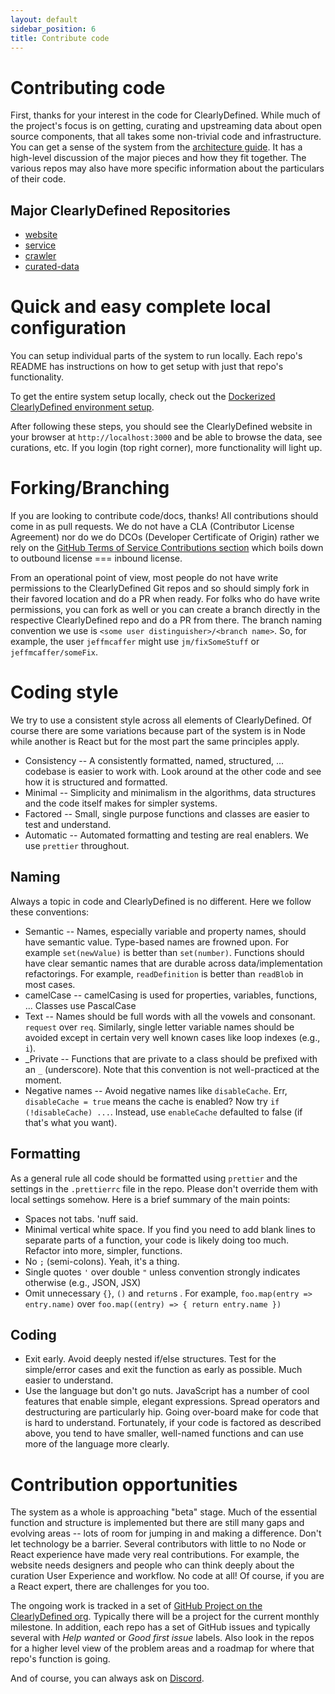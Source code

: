 ```yaml
---
layout: default
sidebar_position: 6
title: Contribute code
---
```


# Contributing code

First, thanks for your interest in the code for ClearlyDefined. While much of the project's focus is on getting,
curating and upstreaming data about open source components, that all takes some non-trivial code and infrastructure.
You can get a sense of the system from the [architecture guide](/docs/resources/architecture). It has a high-level discussion
of the major pieces and how they fit together. The various repos may also have more specific information
about the particulars of their code.

## Major ClearlyDefined Repositories

- [website](https://github.com/clearlydefined/website)
- [service](https://github.com/clearlydefined/service)
- [crawler](https://github.com/clearlydefined/crawler)
- [curated-data](https://github.com/clearlydefined/curated-data)

# Quick and easy complete local configuration

You can setup individual parts of the system to run locally. Each repo's README has instructions on how to
get setup with just that repo's functionality.

To get the entire system setup locally, check out the [Dockerized ClearlyDefined environment setup](https://github.com/clearlydefined/docker_dev_env_experiment).

After following these steps, you should see the ClearlyDefined website in your browser at `http://localhost:3000`
and be able to browse the data, see curations, etc. If you login (top right corner), more functionality will light up.

# Forking/Branching

If you are looking to contribute code/docs, thanks! All contributions should come in as pull requests. We do not have a
CLA (Contributor License Agreement) nor do we do DCOs (Developer Certificate of Origin) rather we rely on the
[GitHub Terms of Service Contributions section](https://help.github.com/articles/github-terms-of-service/#6-contributions-under-repository-license)
which boils down to outbound license === inbound license.

From an operational point of view, most people do not have write permissions to the ClearlyDefined Git repos and so should
simply fork in their favored location and do a PR when ready. For folks who do have write permissions, you can fork as
well or you can create a branch directly in the respective ClearlyDefined repo and do a PR from there. The branch naming
convention we use is `<some user distinguisher>/<branch name>`. So, for example, the user `jeffmcaffer` might use
`jm/fixSomeStuff` or `jeffmcaffer/someFix`.

# Coding style

We try to use a consistent style across all elements of ClearlyDefined. Of course there are some variations
because part of the system is in Node while another is React but for the most part the same principles apply.

- Consistency -- A consistently formatted, named, structured, ... codebase is easier to work with. Look around at
  the other code and see how it is structured and formatted.
- Minimal -- Simplicity and minimalism in the algorithms, data structures and the code itself makes for simpler systems.
- Factored -- Small, single purpose functions and classes are easier to test and understand.
- Automatic -- Automated formatting and testing are real enablers. We use `prettier` throughout.

## Naming

Always a topic in code and ClearlyDefined is no different. Here we follow these conventions:

- Semantic -- Names, especially variable and property names, should have semantic value. Type-based names are frowned
  upon. For example `set(newValue)` is better than `set(number)`. Functions should have clear semantic names that are
  durable across data/implementation refactorings. For example, `readDefinition` is better than `readBlob` in most
  cases.
- camelCase -- camelCasing is used for properties, variables, functions, ... Classes use PascalCase
- Text -- Names should be full words with all the vowels and consonant. `request` over `req`. Similarly, single
  letter variable names should be avoided except in certain very well known cases like loop indexes (e.g., `i`).
- _Private -- Functions that are private to a class should be prefixed with an `_` (underscore). Note that this
  convention is not well-practiced at the moment.
- Negative names -- Avoid negative names like `disableCache`. Err, `disableCache = true` means the cache is enabled?
  Now try `if (!disableCache) ...`. Instead, use `enableCache` defaulted to false (if that's what you want).

## Formatting

As a general rule all code should be formatted using `prettier` and the settings in the `.prettierrc` file in
the repo. Please don't override them with local settings somehow. Here is a brief summary of the main points:

- Spaces not tabs. 'nuff said.
- Minimal vertical white space. If you find you need to add blank lines to separate parts of a function,
  your code is likely doing too much. Refactor into more, simpler, functions.
- No `;` (semi-colons). Yeah, it's a thing.
- Single quotes `'` over double `"` unless convention strongly indicates otherwise (e.g., JSON, JSX)
- Omit unnecessary `{}`, `()` and `return`s . For example, `foo.map(entry => entry.name)` over `foo.map((entry) => { return entry.name })`

## Coding

- Exit early. Avoid deeply nested if/else structures. Test for the simple/error cases and exit the function
  as early as possible. Much easier to understand.
- Use the language but don't go nuts. JavaScript has a number of cool features that enable simple, elegant
  expressions. Spread operators and destructuring are particularly hip. Going over-board make for code that
  is hard to understand. Fortunately, if your code is factored as described above, you tend to have smaller,
  well-named functions and can use more of the language more clearly.

# Contribution opportunities

The system as a whole is approaching "beta" stage. Much of the essential function and structure is implemented
but there are still many gaps and evolving areas -- lots of room for jumping in and making a difference. Don't let
technology be a barrier. Several contributors with little to no Node or React experience have made very real
contributions. For example, the website needs designers and people who can think deeply about the curation User
Experience and workflow. No code at all! Of course, if you are a React expert, there are challenges for you too.

The ongoing work is tracked in a set of [GitHub Project on the ClearlyDefined org](https://github.com/orgs/clearlydefined/projects). Typically there will be a project for the current monthly milestone. In
addition, each repo has a set of GitHub issues and typically several with _Help wanted_ or _Good first issue_ labels.
Also look in the repos for a higher level view of the problem areas and a roadmap for where that repo's
function is going.

And of course, you can always ask on [Discord](https://discord.gg/wEzHJku).
